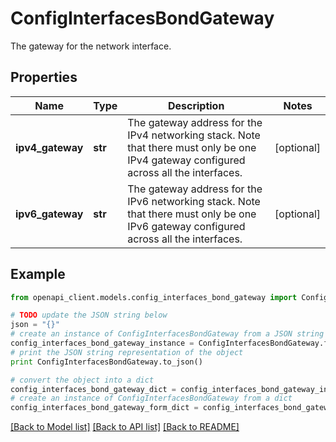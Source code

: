 # ConfigInterfacesBondGateway

The gateway for the network interface.

## Properties

Name | Type | Description | Notes
------------ | ------------- | ------------- | -------------
**ipv4_gateway** | **str** | The gateway address for the IPv4 networking stack. Note that there must only be one IPv4 gateway configured across all the interfaces. | [optional] 
**ipv6_gateway** | **str** | The gateway address for the IPv6 networking stack. Note that there must only be one IPv6 gateway configured across all the interfaces. | [optional] 

## Example

```python
from openapi_client.models.config_interfaces_bond_gateway import ConfigInterfacesBondGateway

# TODO update the JSON string below
json = "{}"
# create an instance of ConfigInterfacesBondGateway from a JSON string
config_interfaces_bond_gateway_instance = ConfigInterfacesBondGateway.from_json(json)
# print the JSON string representation of the object
print ConfigInterfacesBondGateway.to_json()

# convert the object into a dict
config_interfaces_bond_gateway_dict = config_interfaces_bond_gateway_instance.to_dict()
# create an instance of ConfigInterfacesBondGateway from a dict
config_interfaces_bond_gateway_form_dict = config_interfaces_bond_gateway.from_dict(config_interfaces_bond_gateway_dict)
```
[[Back to Model list]](../README.md#documentation-for-models) [[Back to API list]](../README.md#documentation-for-api-endpoints) [[Back to README]](../README.md)


